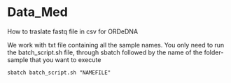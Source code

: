 # Data_Med
How to traslate fastq file in csv for ORDeDNA

We work with txt file containing all the sample names. 
You only need to run the batch_script.sh file, through sbatch followed by the name of the folder-sample that you want to execute

`
sbatch batch_script.sh "NAMEFILE"
`

